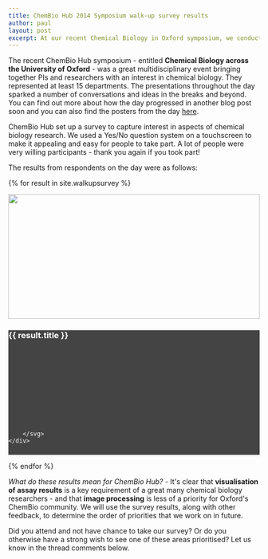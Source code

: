 ```yaml
---
title: ChemBio Hub 2014 Symposium walk-up survey results
author: paul
layout: post
excerpt: At our recent Chemical Biology in Oxford symposium, we conducted a lightning survey to find out more about what people wanted from ChemBio Hub.
---
```


The recent ChemBio Hub symposium - entitled **Chemical Biology across the University of Oxford** - was a great multidisciplinary event bringing together PIs and researchers with an interest in chemical biology. They represented at least 15 departments. The presentations throughout the day sparked a number of conversations and ideas in the breaks and beyond. You can find out more about how the day progressed in another blog post soon and you can also find the posters from the day [here](https://chembiohub.ox.ac.uk/symposium).

ChemBio Hub set up a survey to capture interest in aspects of chemical biology research. We used a Yes/No question system on a touchscreen to make it appealing and easy for people to take part. A lot of people were very willing participants - thank you again if you took part! 

The results from respondents on the day were as follows:

{% for result in site.walkupsurvey %}

<div class="row" style="width:100%;">
	<div class="col-xs-12 col-sm-6 no-padding-right" style="overflow:hidden; height:250px; vertical-align:bottom;">
		<img src="{{ result.photopath }}" style="width:100%;">
	</div>
	<div class="col-xs-12 col-sm-6" style="background-color:#444; height:250px; color:#fff;">
		<h3 class="centered subheading">{{ result.title }}</h3>
		<svg class="bar-graph" data-graph-values='[ { "label": "Yes", "number": {{ result.yesses }} } , { "label": "No", "number": {{ result.nos }} } ]'>

		</svg>
	</div>
</div>

{% endfor %}

_What do these results mean for ChemBio Hub?_ - It's clear that **visualisation of assay results** is a key requirement of a great many chemical biology researchers - and that **image processing** is less of a priority for Oxford's ChemBio community. We will use the survey results, along with other feedback, to determine the order of priorities that we work on in future.

Did you attend and not have chance to take our survey? Or do you otherwise have a strong wish to see one of these areas prioritised? Let us know in the thread comments below.

<script type="text/javascript">

var labelFn = function(d) { return d.label }
var numberFn = function(d) { return d.number }

$(document).ready(function() {

	d3.selectAll(".bar-graph").each( function(d, i){

		var data = JSON.parse(d3.select(this).attr("data-graph-values"));

		var width = 320,
		    barHeight = 40;

		var x = d3.scale.linear()
		    .domain([0, 40])
		    .range([0, width]);

		var chart = d3.select(this)
		    .attr("width", width)
		    .attr("height", 150);

		var gradient = chart.append("linearGradient")
		    .attr("y1", "0")
		    .attr("y2", "0")
		    .attr("x1", "40")
		    .attr("x2", "200")
		    .attr("id", "gradient")
		    .attr("gradientUnits", "userSpaceOnUse");

		gradient
		    .append("stop")
		    .attr("offset", "0")
		    .attr("stop-color", "#444");

		gradient
		    .append("stop")
		    .attr("offset", "0.5")
		    .attr("stop-color", "#eee");

		var bar = chart.selectAll("g")
		    .data(data)
		  .enter().append("g")
		    .attr("transform", function(d, i) { return "translate(0," + i * barHeight + ")"; });

		bar.append("text")
		    .attr("x", "0")
		    .attr("y", barHeight / 2)
		    .attr("class", "white")
		    .text(function(d) { return labelFn(d); });

		bar.append("rect")
		    .attr("width",function(d) { var num = numberFn(d); return x(num) })
		    .attr("height", barHeight - 10)
		    .attr("x", "50")
		    .attr("fill", "url(#gradient)");

		bar.append("text")
		    .attr("x", "300px")
		    .attr("y", barHeight / 2)
		    .attr("class", "white")
		    .text(function(d) { return numberFn(d); });

	    

	});
	
});
</script>